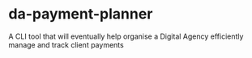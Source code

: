 # da-payment-planner
A CLI tool that will eventually help organise a Digital Agency efficiently manage and track client payments
